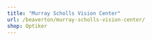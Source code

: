 ```yaml
---
title: "Murray Scholls Vision Center"
url: /beaverton/murray-scholls-vision-center/
shop: Optiker
---
```

